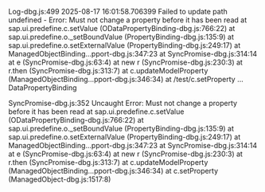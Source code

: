 Log-dbg.js:499 2025-08-17 16:01:58.706399 Failed to update path undefined - Error: Must not change a property before it has been read
    at sap.ui.predefine.c.setValue (ODataPropertyBinding-dbg.js:766:22)
    at sap.ui.predefine.o._setBoundValue (PropertyBinding-dbg.js:135:9)
    at sap.ui.predefine.o.setExternalValue (PropertyBinding-dbg.js:249:17)
    at ManagedObjectBinding…pport-dbg.js:347:23
    at SyncPromise-dbg.js:314:14
    at e (SyncPromise-dbg.js:63:4)
    at new r (SyncPromise-dbg.js:230:3)
    at r.then (SyncPromise-dbg.js:313:7)
    at c.updateModelProperty (ManagedObjectBinding…pport-dbg.js:346:34)
    at /test/c.setProperty …DataPropertyBinding

SyncPromise-dbg.js:352 Uncaught Error: Must not change a property before it has been read
    at sap.ui.predefine.c.setValue (ODataPropertyBinding-dbg.js:766:22)
    at sap.ui.predefine.o._setBoundValue (PropertyBinding-dbg.js:135:9)
    at sap.ui.predefine.o.setExternalValue (PropertyBinding-dbg.js:249:17)
    at ManagedObjectBinding…pport-dbg.js:347:23
    at SyncPromise-dbg.js:314:14
    at e (SyncPromise-dbg.js:63:4)
    at new r (SyncPromise-dbg.js:230:3)
    at r.then (SyncPromise-dbg.js:313:7)
    at c.updateModelProperty (ManagedObjectBinding…pport-dbg.js:346:34)
    at c.setProperty (ManagedObject-dbg.js:1517:8)
﻿

